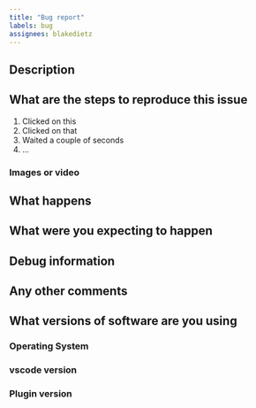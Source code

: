 ```yaml
---
title: "Bug report"
labels: bug
assignees: blakedietz
---
```


## Description

## What are the steps to reproduce this issue

1. Clicked on this
1. Clicked on that
1. Waited a couple of seconds
1. ...

### Images or video

<!-- Add any images or video of reproducing the output -->

## What happens

## What were you expecting to happen

## Debug information

<!-- If it’s long, please paste to https://ghostbin.com/ and insert the link here. -->

## Any other comments

## What versions of software are you using

### Operating System

### vscode version

### Plugin version
